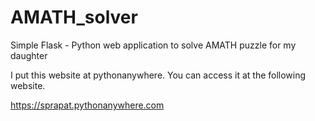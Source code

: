 # AMATH_solver
Simple Flask - Python web application to solve AMATH puzzle for my daughter

I put this website at pythonanywhere.
You can access it at the following website.

https://sprapat.pythonanywhere.com
